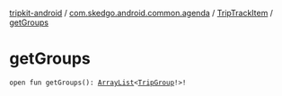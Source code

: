 [tripkit-android](../../index.md) / [com.skedgo.android.common.agenda](../index.md) / [TripTrackItem](index.md) / [getGroups](./get-groups.md)

# getGroups

`open fun getGroups(): `[`ArrayList`](https://docs.oracle.com/javase/7/docs/api/java/util/ArrayList.html)`<`[`TripGroup`](../../skedgo.tripkit.routing/-trip-group/index.md)`!>!`